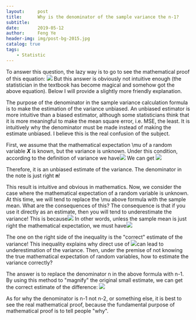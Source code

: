 ```yaml
---
layout:     post
title:      Why is the denominator of the sample variance the n-1?
subtitle:   
date:       2019-05-12
author:     Feng Ye
header-img: img/post-bg-2015.jpg
catalog: true
tags:
    - Statistic
---
```

To answer this question, the lazy way is to go to see the mathematical proof of this equation:
![](https://www.zhihu.com/equation?tex=%5Cmathbb%7BE%7D%5CBig%5B%5Cfrac%7B1%7D%7Bn-1%7D+%5Csum_%7Bi%3D1%7D%5En%5CBig%28X_i+-%5Cbar%7BX%7D%5CBig%29%5E2+%5CBig%5D%3D%5Csigma%5E2)
But this answer is obviously not intuitive enough (the statistician in the textbook has become magical and somehow got the above equation). 
Below I will provide a slightly more friendly explanation.

The purpose of the denominator in the sample variance calculation formula is to make the estimation of the variance unbiased. An unbiased estimator is more intuitive than a biased estimator, although some statisticians think that it is more meaningful to make the mean square error, i.e. MSE, the least. It is intuitively why the denominator must be made instead of making the estimate unbiased. I believe this is the real confusion of the subject.

First, we assume that the mathematical expectation \mu of a random variable ***X*** is known, but the variance is unknown. Under this condition, according to the definition of variance we have![](https://www.zhihu.com/equation?tex=%5Cmathbb%7BE%7D%5CBig%5B%5Cbig%28X_i+-%5Cmu%5Cbig%29%5E2+%5CBig%5D%3D%5Csigma%5E2%2C+%5Cquad%5Cforall+i%3D1%2C%5Cldots%2Cn%2C)
We can get
![](https://www.zhihu.com/equation?tex=%5Cmathbb%7BE%7D%5CBig%5B%5Cfrac%7B1%7D%7Bn%7D+%5Csum_%7Bi%3D1%7D%5En%5CBig%28X_i+-%5Cmu%5CBig%29%5E2+%5CBig%5D%3D%5Csigma%5E2)

Therefore, it is an unbiased estimate of the variance. The denominator in the note is just right **n**!

This result is intuitive and obvious in mathematics. 
Now, we consider the case where the mathematical expectation of a random variable is unknown. 
At this time, we will tend to replace the \mu above formula with the sample mean. What are the consequences of this? 
The consequence is that if you use it directly as an estimate, then you will tend to underestimate the variance!
This is because![](https://www.zhihu.com/equation?tex=%5Cbegin%7Beqnarray%7D%0A%5Cfrac%7B1%7D%7Bn%7D%5Csum_%7Bi%3D1%7D%5En%28X_i-%5Cbar%7BX%7D%29%5E2+%26%3D%26%0A%5Cfrac%7B1%7D%7Bn%7D%5Csum_%7Bi%3D1%7D%5En%5CBig%5B%28X_i-%5Cmu%29+%2B+%28%5Cmu+-%5Cbar%7BX%7D%29+%5CBig%5D%5E2%5C%5C%0A%26%3D%26%0A%5Cfrac%7B1%7D%7Bn%7D%5Csum_%7Bi%3D1%7D%5En%28X_i-%5Cmu%29%5E2+%0A%2B%5Cfrac%7B2%7D%7Bn%7D%5Csum_%7Bi%3D1%7D%5En%28X_i-%5Cmu%29%28%5Cmu+-%5Cbar%7BX%7D%29%0A%2B%5Cfrac%7B1%7D%7Bn%7D%5Csum_%7Bi%3D1%7D%5En%28%5Cmu+-%5Cbar%7BX%7D%29%5E2+%5C%5C%0A%26%3D%26%0A%5Cfrac%7B1%7D%7Bn%7D%5Csum_%7Bi%3D1%7D%5En%28X_i-%5Cmu%29%5E2+%0A%2B2%28%5Cbar%7BX%7D-%5Cmu%29%28%5Cmu+-%5Cbar%7BX%7D%29%0A%2B%28%5Cmu+-%5Cbar%7BX%7D%29%5E2+%5C%5C%0A%26%3D%26%5Cfrac%7B1%7D%7Bn%7D%5Csum_%7Bi%3D1%7D%5En%28X_i-%5Cmu%29%5E2+%0A-%28%5Cmu+-%5Cbar%7BX%7D%29%5E2+%0A%5Cend%7Beqnarray%7D)
In other words, unless the sample mean is just right the mathematical expectation, we must have![](https://www.zhihu.com/equation?tex=%5Cfrac%7B1%7D%7Bn%7D%5Csum_%7Bi%3D1%7D%5En%28X_i-%5Cbar%7BX%7D%29%5E2+%3C%5Cfrac%7B1%7D%7Bn%7D%5Csum_%7Bi%3D1%7D%5En%28X_i-%5Cmu%29%5E2+)

The one on the right side of the inequality is the "correct" estimate of the variance! 
This inequality explains why direct use of ![](https://www.zhihu.com/equation?tex=%5Cfrac%7B1%7D%7Bn%7D+%5Csum_%7Bi%3D1%7D%5En%5CBig%28X_i+-%5Cbar%7BX%7D%5CBig%29%5E2+)can lead to underestimation of the variance.
Then, under the premise of not knowing the true mathematical expectation of random variables, how to estimate the variance correctly? 

The answer is to replace the denominator n in the above formula with n-1. By using this method to "magnify" the original small estimate, we can get the correct estimate of the difference:
![](https://www.zhihu.com/equation?tex=%5Cmathbb%7BE%7D%5CBig%5B%5Cfrac%7B1%7D%7Bn-1%7D+%5Csum_%7Bi%3D1%7D%5En%5CBig%28X_i+-%5Cbar%7BX%7D%5CBig%29%5E2%5CBig%5D%3D%5Cmathbb%7BE%7D%5CBig%5B%5Cfrac%7B1%7D%7Bn%7D+%5Csum_%7Bi%3D1%7D%5En%5CBig%28X_i+-%5Cmu%5CBig%29%5E2+%5CBig%5D%3D%5Csigma%5E2.)

As for why the denominator is n-1 not n-2, or something else, it is best to see the real mathematical proof, because the fundamental purpose of mathematical proof is to tell people "why".

